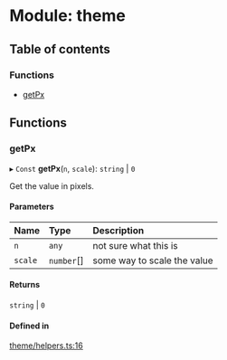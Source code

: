 # Module: theme

## Table of contents

### Functions

- [getPx](theme.md#getpx)

## Functions

### getPx

▸ `Const` **getPx**(`n`, `scale`): `string` \| `0`

Get the value in pixels.

#### Parameters

| Name    | Type       | Description                 |
| :------ | :--------- | :-------------------------- |
| `n`     | `any`      | not sure what this is       |
| `scale` | `number`[] | some way to scale the value |

#### Returns

`string` \| `0`

#### Defined in

[theme/helpers.ts:16](https://github.com/Apartment-Snapshot/snapshot-ui/blob/d54cb4c/app/src/theme/helpers.ts#L16)
